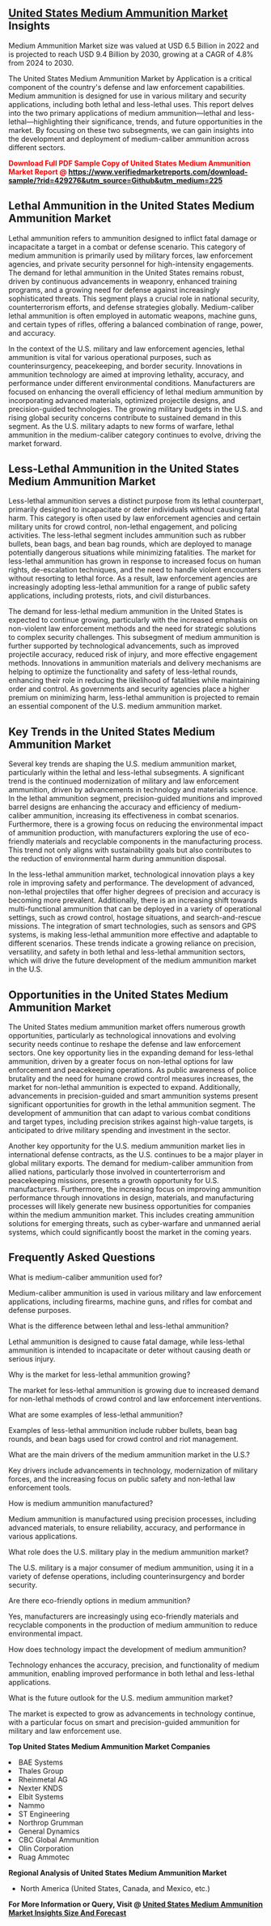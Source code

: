 <h2><a href="https://www.verifiedmarketreports.com/download-sample/?rid=429276&amp;utm_source=Github&amp;utm_medium=225" target="_blank">United States Medium Ammunition Market</a> Insights</h2><p>Medium Ammunition Market size was valued at USD 6.5 Billion in 2022 and is projected to reach USD 9.4 Billion by 2030, growing at a CAGR of 4.8% from 2024 to 2030.</p><p><div> <p>The United States Medium Ammunition Market by Application is a critical component of the country's defense and law enforcement capabilities. Medium ammunition is designed for use in various military and security applications, including both lethal and less-lethal uses. This report delves into the two primary applications of medium ammunition—lethal and less-lethal—highlighting their significance, trends, and future opportunities in the market. By focusing on these two subsegments, we can gain insights into the development and deployment of medium-caliber ammunition across different sectors.</p> <p><strong><p><span class=""><span style="color: #ff0000;"><strong>Download Full PDF Sample Copy of United States Medium Ammunition Market Report</strong> @ </span><a href="https://www.verifiedmarketreports.com/download-sample/?rid=429276&amp;utm_source=Github&amp;utm_medium=225" target="_blank">https://www.verifiedmarketreports.com/download-sample/?rid=429276&amp;utm_source=Github&amp;utm_medium=225</a></span></p></strong></p> <h2>Lethal Ammunition in the United States Medium Ammunition Market</h2> <p>Lethal ammunition refers to ammunition designed to inflict fatal damage or incapacitate a target in a combat or defense scenario. This category of medium ammunition is primarily used by military forces, law enforcement agencies, and private security personnel for high-intensity engagements. The demand for lethal ammunition in the United States remains robust, driven by continuous advancements in weaponry, enhanced training programs, and a growing need for defense against increasingly sophisticated threats. This segment plays a crucial role in national security, counterterrorism efforts, and defense strategies globally. Medium-caliber lethal ammunition is often employed in automatic weapons, machine guns, and certain types of rifles, offering a balanced combination of range, power, and accuracy.</p> <p>In the context of the U.S. military and law enforcement agencies, lethal ammunition is vital for various operational purposes, such as counterinsurgency, peacekeeping, and border security. Innovations in ammunition technology are aimed at improving lethality, accuracy, and performance under different environmental conditions. Manufacturers are focused on enhancing the overall efficiency of lethal medium ammunition by incorporating advanced materials, optimized projectile designs, and precision-guided technologies. The growing military budgets in the U.S. and rising global security concerns contribute to sustained demand in this segment. As the U.S. military adapts to new forms of warfare, lethal ammunition in the medium-caliber category continues to evolve, driving the market forward.</p> <h2>Less-Lethal Ammunition in the United States Medium Ammunition Market</h2> <p>Less-lethal ammunition serves a distinct purpose from its lethal counterpart, primarily designed to incapacitate or deter individuals without causing fatal harm. This category is often used by law enforcement agencies and certain military units for crowd control, non-lethal engagement, and policing activities. The less-lethal segment includes ammunition such as rubber bullets, bean bags, and bean bag rounds, which are deployed to manage potentially dangerous situations while minimizing fatalities. The market for less-lethal ammunition has grown in response to increased focus on human rights, de-escalation techniques, and the need to handle violent encounters without resorting to lethal force. As a result, law enforcement agencies are increasingly adopting less-lethal ammunition for a range of public safety applications, including protests, riots, and civil disturbances.</p> <p>The demand for less-lethal medium ammunition in the United States is expected to continue growing, particularly with the increased emphasis on non-violent law enforcement methods and the need for strategic solutions to complex security challenges. This subsegment of medium ammunition is further supported by technological advancements, such as improved projectile accuracy, reduced risk of injury, and more effective engagement methods. Innovations in ammunition materials and delivery mechanisms are helping to optimize the functionality and safety of less-lethal rounds, enhancing their role in reducing the likelihood of fatalities while maintaining order and control. As governments and security agencies place a higher premium on minimizing harm, less-lethal ammunition is projected to remain an essential component of the U.S. medium ammunition market.</p> <h2>Key Trends in the United States Medium Ammunition Market</h2> <p>Several key trends are shaping the U.S. medium ammunition market, particularly within the lethal and less-lethal subsegments. A significant trend is the continued modernization of military and law enforcement ammunition, driven by advancements in technology and materials science. In the lethal ammunition segment, precision-guided munitions and improved barrel designs are enhancing the accuracy and efficiency of medium-caliber ammunition, increasing its effectiveness in combat scenarios. Furthermore, there is a growing focus on reducing the environmental impact of ammunition production, with manufacturers exploring the use of eco-friendly materials and recyclable components in the manufacturing process. This trend not only aligns with sustainability goals but also contributes to the reduction of environmental harm during ammunition disposal.</p> <p>In the less-lethal ammunition market, technological innovation plays a key role in improving safety and performance. The development of advanced, non-lethal projectiles that offer higher degrees of precision and accuracy is becoming more prevalent. Additionally, there is an increasing shift towards multi-functional ammunition that can be deployed in a variety of operational settings, such as crowd control, hostage situations, and search-and-rescue missions. The integration of smart technologies, such as sensors and GPS systems, is making less-lethal ammunition more effective and adaptable to different scenarios. These trends indicate a growing reliance on precision, versatility, and safety in both lethal and less-lethal ammunition sectors, which will drive the future development of the medium ammunition market in the U.S.</p> <h2>Opportunities in the United States Medium Ammunition Market</h2> <p>The United States medium ammunition market offers numerous growth opportunities, particularly as technological innovations and evolving security needs continue to reshape the defense and law enforcement sectors. One key opportunity lies in the expanding demand for less-lethal ammunition, driven by a greater focus on non-lethal options for law enforcement and peacekeeping operations. As public awareness of police brutality and the need for humane crowd control measures increases, the market for non-lethal ammunition is expected to expand. Additionally, advancements in precision-guided and smart ammunition systems present significant opportunities for growth in the lethal ammunition segment. The development of ammunition that can adapt to various combat conditions and target types, including precision strikes against high-value targets, is anticipated to drive military spending and investment in the sector.</p> <p>Another key opportunity for the U.S. medium ammunition market lies in international defense contracts, as the U.S. continues to be a major player in global military exports. The demand for medium-caliber ammunition from allied nations, particularly those involved in counterterrorism and peacekeeping missions, presents a growth opportunity for U.S. manufacturers. Furthermore, the increasing focus on improving ammunition performance through innovations in design, materials, and manufacturing processes will likely generate new business opportunities for companies within the medium ammunition market. This includes creating ammunition solutions for emerging threats, such as cyber-warfare and unmanned aerial systems, which could significantly boost the market in the coming years.</p> <h2>Frequently Asked Questions</h2> <p>What is medium-caliber ammunition used for?</p> <p>Medium-caliber ammunition is used in various military and law enforcement applications, including firearms, machine guns, and rifles for combat and defense purposes.</p> <p>What is the difference between lethal and less-lethal ammunition?</p> <p>Lethal ammunition is designed to cause fatal damage, while less-lethal ammunition is intended to incapacitate or deter without causing death or serious injury.</p> <p>Why is the market for less-lethal ammunition growing?</p> <p>The market for less-lethal ammunition is growing due to increased demand for non-lethal methods of crowd control and law enforcement interventions.</p> <p>What are some examples of less-lethal ammunition?</p> <p>Examples of less-lethal ammunition include rubber bullets, bean bag rounds, and bean bags used for crowd control and riot management.</p> <p>What are the main drivers of the medium ammunition market in the U.S.?</p> <p>Key drivers include advancements in technology, modernization of military forces, and the increasing focus on public safety and non-lethal law enforcement tools.</p> <p>How is medium ammunition manufactured?</p> <p>Medium ammunition is manufactured using precision processes, including advanced materials, to ensure reliability, accuracy, and performance in various applications.</p> <p>What role does the U.S. military play in the medium ammunition market?</p> <p>The U.S. military is a major consumer of medium ammunition, using it in a variety of defense operations, including counterinsurgency and border security.</p> <p>Are there eco-friendly options in medium ammunition?</p> <p>Yes, manufacturers are increasingly using eco-friendly materials and recyclable components in the production of medium ammunition to reduce environmental impact.</p> <p>How does technology impact the development of medium ammunition?</p> <p>Technology enhances the accuracy, precision, and functionality of medium ammunition, enabling improved performance in both lethal and less-lethal applications.</p> <p>What is the future outlook for the U.S. medium ammunition market?</p> <p>The market is expected to grow as advancements in technology continue, with a particular focus on smart and precision-guided ammunition for military and law enforcement use.</p> </div></p><p><strong>Top United States Medium Ammunition Market Companies</strong></p><div data-test-id=""><p><li>BAE Systems</li><li> Thales Group</li><li> Rheinmetal AG</li><li> Nexter KNDS</li><li> Elbit Systems</li><li> Nammo</li><li> ST Engineering</li><li> Northrop Grumman</li><li> General Dynamics</li><li> CBC Global Ammunition</li><li> Olin Corporation</li><li> Ruag Ammotec</li></p><div><strong>Regional Analysis of&nbsp;United States Medium Ammunition Market</strong></div><ul><li dir="ltr"><p dir="ltr">North America&nbsp;(United States, Canada, and Mexico, etc.)</p></li></ul><p><strong>For More Information or Query, Visit @&nbsp;</strong><strong><a href="https://www.verifiedmarketreports.com/product/medium-ammunition-market/?utm_source=Github&amp;utm_medium=225" target="_blank">United States Medium Ammunition Market Insights Size And Forecast</a></strong></p></div>
